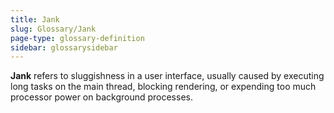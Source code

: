 ```yaml
---
title: Jank
slug: Glossary/Jank
page-type: glossary-definition
sidebar: glossarysidebar
---
```


**Jank** refers to sluggishness in a user interface, usually caused by executing long tasks on the main thread, blocking rendering, or expending too much processor power on background processes.
